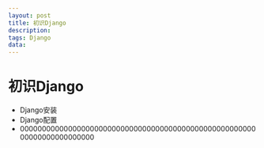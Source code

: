 ```yaml
---
layout: post
title: 初识Django
description: 
tags: Django
data:
---
```

# 初识Django
- Django安装
- Django配置
- 00000000000000000000000000000000000000000000000000000000000000000000000
